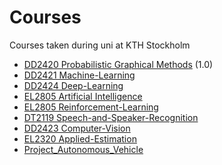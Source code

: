 # Courses
Courses taken during uni at KTH Stockholm
- [DD2420 Probabilistic Graphical Methods](DD2420-PGM) (1.0)
- [DD2421 Machine-Learning](DD2421-Machine-Learning)
- [DD2424 Deep-Learning](DD2424-Deep-Learning)
- [EL2805 Artificial Intelligence](EL2805-Artificial%20Intelligence)
- [EL2805 Reinforcement-Learning](EL2805-Reinforcement-Learning)
- [DT2119 Speech-and-Speaker-Recognition](DT2119-Speech-and-Speaker-Recognition)
- [DD2423 Computer-Vision](DD2423-Computer-Vision)
- [EL2320 Applied-Estimation](EL2320-Applied-Estimation)
- [Project_Autonomous_Vehicle](Project_Autonomous_Vehicle)
